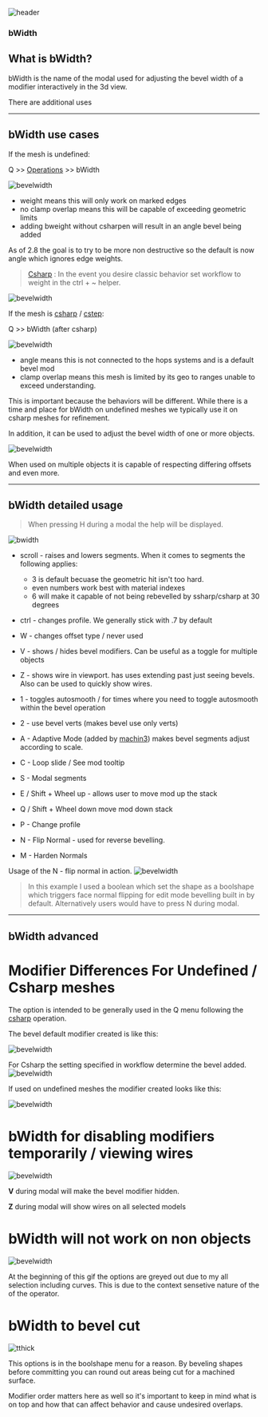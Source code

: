 ![header](img/banner.gif)

### bWidth

## What is bWidth?

bWidth is the name of the modal used for adjusting the bevel width of a modifier interactively in the 3d view.

There are additional uses

---

## bWidth use cases

If the mesh is undefined:

Q >> [Operations](operations.md) >> bWidth

![bevelwidth](img/bwidth/b3.gif)

- weight means this will only work on marked edges
- no clamp overlap means this will be capable of exceeding geometric limits
- adding bweight without csharpen will result in an angle bevel being added

As of 2.8 the goal is to try to be more non destructive so the default is now angle which ignores edge weights.

> [Csharp](csharpen.md) : In the event you desire classic behavior set workflow to weight in the ctrl + ~ helper.

![bevelwidth](img/bwidth/b8.gif)

If the mesh is [csharp](csharpen.md) / [cstep](step.md):

Q >> bWidth (after csharp)

![bevelwidth](img/bwidth/b4.gif)

- angle means this is not connected to the hops systems and is a default bevel mod
- clamp overlap means this mesh is limited by its geo to ranges unable to exceed understanding.

This is important because the behaviors will be different. While there is a time and place for bWidth on undefined meshes we typically use it on csharp meshes for refinement.

In addition, it can be used to adjust the bevel width of one or more objects.

![bevelwidth](img/bwidth/b5.gif)

When used on multiple objects it is capable of respecting differing offsets and even more.

---

## bWidth detailed usage

> When pressing H during a modal the help will be displayed.

![bwidth](img/bwidth/b6.png)

- scroll - raises and lowers segments. When it comes to segments the following applies:
  - 3 is default becuase the geometric hit isn't too hard.
  - even numbers work best with material indexes
  - 6 will make it capable of not being rebevelled by ssharp/csharp at 30 degrees

- ctrl - changes profile. We generally stick with .7 by default
- W - changes offset type / never used
- V - shows / hides bevel modifiers. Can be useful as a toggle for multiple objects
- Z - shows wire in viewport. has uses extending past just seeing bevels. Also can be used to quickly show wires.
- 1 - toggles autosmooth / for times where you need to toggle autosmooth within the bevel operation
- 2 - use bevel verts (makes bevel use only verts)
- A - Adaptive Mode (added by [machin3](https://twitter.com/machineio)) makes bevel segments adjust according to scale.
- C - Loop slide / See mod tooltip
- S - Modal segments
- E / Shift + Wheel up - allows user to move mod up the stack
- Q / Shift + Wheel down move mod down stack
- P - Change profile
- N - Flip Normal - used for reverse bevelling.
- M - Harden Normals

Usage of the N - flip normal in action.
![bevelwidth](img/bwidth/b9.gif)

> In this example I used a boolean which set the shape as a boolshape which triggers face normal flipping for edit mode bevelling built in by default. Alternatively users would have to press N during modal.

---

## bWidth advanced

# Modifier Differences For Undefined / Csharp meshes

The option is intended to be generally used in the Q menu following the [csharp](csharpen.md) operation.

The bevel default modifier created is like this:

![bevelwidth](img/bwidth/b1.png)

For Csharp the setting specified in workflow determine the bevel added.
![bevelwidth](img/bwidth/b10.gif)

If used on undefined meshes the modifier created looks like this:

![bevelwidth](img/bwidth/b2.png)


# bWidth for disabling modifiers temporarily / viewing wires

![bevelwidth](img/bwidth/b7.gif)

**V** during modal will make the bevel modifier hidden.

**Z** during modal will show wires on all selected models

# bWidth will not work on non objects

![bevelwidth](img/bwidth/b11.gif)

At the beginning of this gif the options are greyed out due to my all selection including curves. This is due to the context sensetive nature of the of the operator.

# bWidth to bevel cut

![tthick](img/tthick/t7.gif)

This options is in the boolshape menu for a reason. By beveling shapes before committing you can round out areas being cut for a machined surface.

Modifier order matters here as well so it's important to keep in mind what is on top and how that can affect behavior and cause undesired overlaps.
